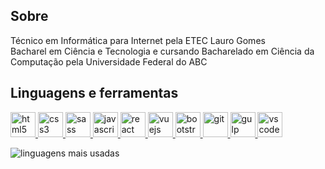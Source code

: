 ## Sobre
Técnico em Informática para Internet pela ETEC Lauro Gomes<br/>
Bacharel em Ciência e Tecnologia e cursando Bacharelado em Ciência da Computação pela Universidade Federal do ABC<br/>

## Linguagens e ferramentas
<p align="left">

<a href="https://www.w3.org/html/" target="_blank">
	<img src="https://cdn.jsdelivr.net/gh/devicons/devicon/icons/html5/html5-original.svg" alt="html5" width="40" height="40" />
</a>
<a href="https://www.w3schools.com/css/" target="_blank">
	<img src="https://cdn.jsdelivr.net/gh/devicons/devicon/icons/css3/css3-original.svg" alt="css3" width="40" height="40" />
</a>
<a href="https://sass-lang.com" target="_blank">
	<img src="https://cdn.jsdelivr.net/gh/devicons/devicon/icons/sass/sass-original.svg" alt="sass" width="40" height="40"/>
</a>
<a href="https://developer.mozilla.org/en-US/docs/Web/JavaScript" target="_blank">
	<img src="https://cdn.jsdelivr.net/gh/devicons/devicon/icons/javascript/javascript-original.svg" alt="javascript" width="40" height="40" />
</a>
<a href="https://reactjs.org/" target="_blank">
	<img src="https://cdn.jsdelivr.net/gh/devicons/devicon/icons/react/react-original.svg" alt="react" width="40" height="40" />
</a>
<a href="https://vuejs.org/" target="_blank">
	<img src="https://cdn.jsdelivr.net/gh/devicons/devicon/icons/vuejs/vuejs-original.svg" alt="vuejs" width="40" height="40"/>
</a>
<a href="https://getbootstrap.com" target="_blank">
	<img src="https://cdn.jsdelivr.net/gh/devicons/devicon/icons/bootstrap/bootstrap-original.svg" alt="bootstrap" width="40" height="40" />
</a>
<a href="https://git-scm.com/" target="_blank">
	<img src="https://cdn.jsdelivr.net/gh/devicons/devicon/icons/git/git-original.svg" alt="git" width="40" height="40" />
</a>
<a href="https://gulpjs.com" target="_blank">
	<img src="https://cdn.jsdelivr.net/gh/devicons/devicon/icons/gulp/gulp-plain.svg" alt="gulp" width="40" height="40" />
</a>
<a href="https://code.visualstudio.com/" target="_blank">
	<img src="https://cdn.jsdelivr.net/gh/devicons/devicon/icons/vscode/vscode-original.svg" alt="vscode" width="40" height="40"/>
</a>
	
</p>

![linguagens mais usadas](https://github-readme-stats.vercel.app/api/top-langs/?username=igormsiqueira0&layout=compact)
